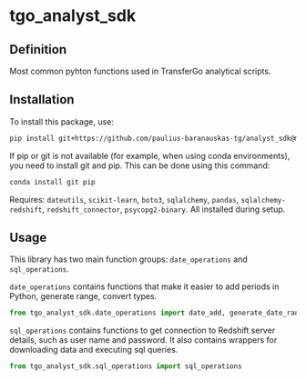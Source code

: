 # tgo_analyst_sdk

## Definition

Most common pyhton functions used in TransferGo analytical scripts.

## Installation

To install this package, use:

```bash
pip install git+https://github.com/paulius-baranauskas-tg/analyst_sdk@master
```

If pip or git is not available (for example, when using conda environments), you need to install git and pip. This can be done using this command:

```bash
conda install git pip
```

Requires: `dateutils`, `scikit-learn`, `boto3`, `sqlalchemy`, `pandas`, `sqlalchemy-redshift`, `redshift_connector`, `psycopg2-binary`. All installed during setup.

## Usage

This library has two main function groups: `date_operations` and `sql_operations`.

`date_operations` contains functions that make it easier to add periods in Python, generate range, convert types.

```Python
from tgo_analyst_sdk.date_operations import date_add, generate_date_range
```

`sql_operations` contains functions to get connection to Redshift server details, such as user name and password. It also contains wrappers for downloading data and executing sql queries.

```Python
from tgo_analyst_sdk.sql_operations import sql_operations
```

